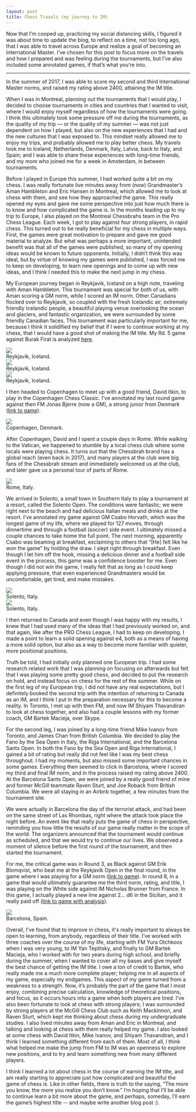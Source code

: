 ```yaml
---
layout: post
title: Chess Travels (my journey to IM)
---
```


Now that I’m cooped up, practicing my social distancing skills, I figured it was about time to update the blog, to reflect on a time, not too long ago, that I was able to travel across Europe and realize a goal of becoming an International Master.
I’ve chosen for this post to focus more on the travels and how I prepared and was feeling during the tournaments, but I’ve also included some annotated games, if that’s what you’re into.

***

In the summer of 2017, I was able to score my second and third International Master norms, and raised my rating above 2400, attaining the IM title.

When I was in Montreal, planning out the tournaments that I would play, I decided to choose tournaments in cities and countries that I wanted to visit, where I would enjoy myself regardless of how the tournaments were going.
I think this ultimately took some pressure off me during the tournaments, as the quality of my trip — or the quality of my summer — was not just dependent on how I played, but also on the new experiences that I had and the new cultures that I was exposed to.
This mindset really allowed me to enjoy my trips, and probably allowed me to play better chess.
My travels took me to Iceland, Netherlands, Denmark, Italy, Latvia, back to Italy, and Spain; and I was able to share these experiences with long-time friends, and my mom who joined me for a week in Amsterdam, in between tournaments.

Before I played in Europe this summer, I had worked quite a bit on my chess.
I was really fortunate live minutes away from (now) Grandmaster’s Aman Hambleton and Eric Hansen in Montreal, which allowed me to look at chess with them, and see how they approached the game.
This really opened my eyes and gave me some perspective into just how much there is to know and how complicated the game is.
In the months leading up to my trip to Europe, I also played on the Montreal Chessbrahs team in the Pro Chess League.
Each week, I got to play against four strong players, in rapid chess.
This turned out to be really beneficial for my chess in multiple ways.
First, the games were great motivation to prepare and gave me good material to analyze.
But what was perhaps a more important, unintended benefit was that all of the games were published, so many of my opening ideas would be known to future opponents. Initially, I didn’t think this was ideal, but by virtue of knowing my games were published, I was forced me to keep on developing, to learn new openings and to come up with new ideas, and I think I needed this to make the next jump in my chess.

My European journey began in Reykjavik, Iceland on a high note, traveling with Aman Hambleton.
This tournament was special for both of us, with Aman scoring a GM norm, while I scored an IM norm.
Other Canadians flocked over to Reykjavik, so coupled with the fresh Icelandic air, extremely friendly Icelandic people, a beautiful playing venue overlooking the ocean and glaciers, and fantastic organization, we were surrounded by some friendly Canadian faces.
This tournament was particularly important for me, because I think it solidified my belief that if I were to continue working at my chess, that I would have a good shot of making the IM title.
My Rd. 5 game against Burak Firat is analyzed [here](https://chess-db.com/public/game.jsp?id=6305881.2609479.161128448.29634).

<div class="imgcap">
<img src="/assets/chess-travels/iceland-hike.png">
<div class="thecap">Reykjavik, Iceland.</div>
</div>

<div class="imgcap">
<img src="/assets/chess-travels/iceland-shirov.png">
<div class="thecap">Reykjavik, Iceland.</div>
</div>

<div class="imgcap">
<img src="/assets/chess-travels/iceland-canada.png">
<div class="thecap">Reykjavik, Iceland.</div>
</div>

I then headed to Copenhagen to meet up with a good friend, David Itkin, to play in the Copenhagen Chess Classic. I’ve annotated my last round game against then FM Jonas Bjerre (now a GM), a strong junior from Denmark ([link to game](https://www.chessgames.com/perl/chessgame?gid=1876048)).

<div class="imgcap">
<img src="/assets/chess-travels/copenhagen.png">
<div class="thecap">Copenhagen, Denmark.</div>
</div>

After Copenhagen, David and I spent a couple days in Rome. While walking to the Vatican, we happened to stumble by a local chess club where some locals were playing chess. It turns out that the Chessbrah brand has a global reach (even back in 2017), and many players at the club were big fans of the Chessbrah stream and immediately welcomed us at the club, and later gave us a personal tour of parts of Rome.

<div class="imgcap">
<img src="/assets/chess-travels/rome.png">
<div class="thecap">Rome, Italy.</div>
</div>

We arrived in Solento, a small town in Southern Italy to play a tournament at a resort, called the Solento Open. The conditions were fantastic; we were right next to the beach and had delicious Italian meals and drinks at the resort. I’ve annotated my game against GM Csabo Horvath, which was the longest game of my life, where we played for 127 moves, through dinnertime and through a football (soccer) side event. I ultimately missed a couple chances to take home the full point. The next morning, apparently Csabo was beaming at breakfast, exclaiming to others that “[He] felt like he won the game” by holding the draw. I slept right through breakfast. Even though I let him off the hook, missing a delicious dinner and a football side event in the process, this game was a confidence booster for me. Even though I did not win the game, I really felt that as long as I could keep applying pressure, that even experienced Grandmasters would be uncomfortable, get tired, and make mistakes.

<div class="imgcap">
<img src="/assets/chess-travels/solento.png">
<div class="thecap">Solento, Italy.</div>
</div>

<div class="imgcap">
<img src="/assets/chess-travels/solento-roeland.png">
<div class="thecap">Solento, Italy.</div>
</div>

I then returned to Canada and even though I was happy with my results, I knew that I had used many of the ideas that I had previously worked on, and that again, like after the PRO Chess League, I had to keep on developing. I made a point to learn a solid opening against e4, both as a means of having a more solid option, but also as a way to become more familiar with quieter, more positional positions.

Truth be told, I had initially only planned one European trip. I had some research related work that I was planning on focusing on afterwards but felt that I was playing some pretty good chess, and decided to put the research on hold, and instead focus on chess for the rest of the summer. While on the first leg of my European trip, I did not have any real expectations, but I definitely booked the second trip with the intention of returning to Canada as an IM, and I think I put in the preparation necessary for this to become a reality. In Toronto, I met up with then FM, and now IM Shiyam Thavandiran to look at chess together, and also had a couple lessons with my former coach, GM Bartek Macieja, over Skype.

For the second leg, I was joined by a long-time friend Mike Ivanov from Toronto, and James Chan from British Columbia. We decided to play the Fano by the Sea Open in Italy, the Riga International, and the Barcelona Sants Open. In both the Fano by the Sea Open and Riga International, I gained a bit of rating but really did not feel like I was my best chess throughout. I had my moments, but also missed some important chances in some games. Everything then seemed to click in Barcelona, where I scored my third and final IM norm, and in the process raised my rating above 2400. At the Barcelona Sants Open, we were joined by a really good friend of mine and former McGill teammate Raven Sturt, and Joe Roback from British Columbia. We were all staying in an Airbnb together, a few minutes from the tournament site.

We were actually in Barcelona the day of the terrorist attack, and had been on the same street of Las Rhombas, right where the attack took place the night before. An event like that really puts the game of chess in perspective, reminding you how little the results of our game really matter in the scope of the world. The organizers announced that the tournament would continue as scheduled, and that we would try to continue our lives. We observed a moment of silence before the first round of the tournament, and then started the tournament.

For me, the critical game was in Round 3, as Black against GM Erik Blomqvist, who beat me at the Reykjavik Open in the final round, in the game where I was playing for a GM norm ([link to game](https://www.chessgames.com/perl/chessgame?gid=1872984)). In round 8, in a game that would ultimately guarantee me the third norm, rating, and title, I was playing on the White side against IM Nicholas Brunner from France. In this game, I actually played a new line against 2... d6 in the Sicilian, and it really paid off ([link to game with analysis](https://chess.ca/newsfeed/node/990)).

<div class="imgcap">
<img src="/assets/chess-travels/barcelona.png">
<div class="thecap">Barcelona, Spain.</div>
</div>

Overall, I’ve found that to improve in chess, it's really important to always be open to learning, from anybody, regardless of their title. I’ve worked with three coaches over the course of my life, starting with FM Yura Otchkoos when I was very young, to IM Yan Teplitsky, and finally to GM Bartek Macieja, who I worked with for two years during high school, and briefly during the summer, when I wanted to cover all my bases and give myself the best chance of getting the IM title. I owe a ton of credit to Bartek, who really made me a much more complete player; helping me in all aspects of my game, especially my endgames. This aspect of my game turned from a weakness to a strength. Now, it’s probably the part of the game that I most enjoy, combining precise calculation, knowledge of theoretical positions, and focus, as it occurs hours into a game when both players are tired. I’ve also been fortunate to look at chess with strong players; I was surrounded by strong players at the McGill Chess Club such as Keith Mackinnon, and Raven Sturt, which kept me thinking about chess during my undergraduate studies. I also lived minutes away from Aman and Eric in Montreal, and talking and looking at chess with them really helped my game. I also looked at some chess with David Itkin, Mike Ivanov, and Shiyam Thavandiran, and I think I learned something different from each of them. Most of all, I think what helped me make the jump from FM to IM was an openness to explore new positions, and to try and learn something new from many different players.

I think I learned a lot about chess in the course of earning the IM title, and am really starting to appreciate just how complicated and beautiful the game of chess is. Like in other fields, there is truth to the saying, “The more you know, the more you realize you don’t know.” I’m hoping that I’ll be able to continue learn a bit more about the game, and perhaps, someday, I’ll earn the game’s highest title -- and maybe write another blog post :).



